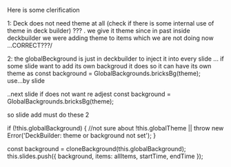 Here is some clerification

1: Deck does not need theme at all (check if there is some internal use of theme in deck builder) ??? . we give it theme since in past inside deckbuilder we were adding theme to items which we are not doing now ...CORRECT???/

2: the globalBeckground is just in deckbuilder to inject it into every slide ... if some slide want to add its own backgroud it does so 
it can have its own theme as 
const background = GlobalBackgrounds.bricksBg(theme);
use...by slide

..next slide if does not want re adjest
const background = GlobalBackgrounds.bricksBg(theme);


so slide add must do these 2

if (!this.globalBackground) { //not sure about !this.globalTheme || 
throw new Error('DeckBuilder: theme or background not set');
}

const background = cloneBackground(this.globalBackground);
this.slides.push({ background, items: allItems, startTime, endTime });
